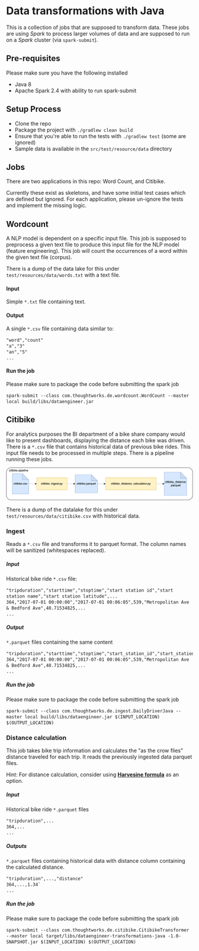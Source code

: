 # Data transformations with Java

This is a collection of jobs that are supposed to transform data. These jobs are using _Spark_ to process larger volumes
of data and are supposed to run on a _Spark_ cluster (via `spark-submit`).

## Pre-requisites

Please make sure you have the following installed

* Java 8
* Apache Spark 2.4 with ability to run spark-submit

## Setup Process

* Clone the repo
* Package the project with `./gradlew clean build`
* Ensure that you're able to run the tests with `./gradlew test` (some are ignored)
* Sample data is available in the `src/test/resource/data` directory

## Jobs

There are two applications in this repo: Word Count, and Citibike.

Currently these exist as skeletons, and have some initial test cases which are defined but ignored. For each
application, please un-ignore the tests and implement the missing logic.

## Wordcount

A NLP model is dependent on a specific input file. This job is supposed to preprocess a given text file to produce this
input file for the NLP model (feature engineering). This job will count the occurrences of a word within the given text
file (corpus).

There is a dump of the data lake for this under `test/resources/data/words.txt` with a text file.

#### Input

Simple `*.txt` file containing text.

#### Output

A single `*.csv` file containing data similar to:

```csv
"word","count"
"a","3"
"an","5"
...
```

#### Run the job

Please make sure to package the code before submitting the spark job

```
spark-submit --class com.thoughtworks.de.wordcount.WordCount --master local build/libs/dataengineer.jar
```

## Citibike

For analytics purposes the BI department of a bike share company would like to present dashboards, displaying the
distance each bike was driven. There is a `*.csv` file that contains historical data of previous bike rides. This input
file needs to be processed in multiple steps. There is a pipeline running these jobs.

![citibike pipeline](docs/citibike.png)

There is a dump of the datalake for this under `test/resources/data/citibike.csv` with historical data.

### Ingest

Reads a `*.csv` file and transforms it to parquet format. The column names will be sanitized (whitespaces replaced).

##### Input

Historical bike ride `*.csv` file:

```csv
"tripduration","starttime","stoptime","start station id","start station name","start station latitude",...
364,"2017-07-01 00:00:00","2017-07-01 00:06:05",539,"Metropolitan Ave & Bedford Ave",40.71534825,...
...
```

##### Output

`*.parquet` files containing the same content

```csv
"tripduration","starttime","stoptime","start_station_id","start_station_name","start_station_latitude",...
364,"2017-07-01 00:00:00","2017-07-01 00:06:05",539,"Metropolitan Ave & Bedford Ave",40.71534825,...
...
```

##### Run the job

Please make sure to package the code before submitting the spark job

```
spark-submit --class com.thoughtworks.de.ingest.DailyDriverJava --master local build/libs/dataengineer.jar $(INPUT_LOCATION) $(OUTPUT_LOCATION)
```

### Distance calculation

This job takes bike trip information and calculates the "as the crow flies" distance traveled for each trip. It reads
the previously ingested data parquet files.

Hint: For distance calculation, consider using [**Harvesine formula**](https://en.wikipedia.org/wiki/Haversine_formula)
as an option.

##### Input

Historical bike ride `*.parquet` files

```csv
"tripduration",...
364,...
...
```

##### Outputs

`*.parquet` files containing historical data with distance column containing the calculated distance.

```csv
"tripduration",...,"distance"
364,...,1.34`
...
```

##### Run the job

Please make sure to package the code before submitting the spark job

```
spark-submit --class com.thoughtworks.de.citibike.CitibikeTransformer --master local target/libs/dataengineer-transformations-java -1.0-SNAPSHOT.jar $(INPUT_LOCATION) $(OUTPUT_LOCATION)
```
